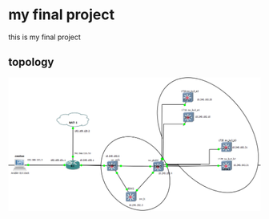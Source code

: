 # my final project 
this is my final project
## topology

![](https://github.com/wardota/finalproject2019/blob/master/img/gns_topology.PNG)